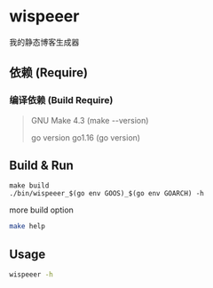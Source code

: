 # wispeeer
我的静态博客生成器

## 依赖 (Require)
### 编译依赖 (Build Require)
> GNU Make 4.3 (make --version)
>
> go version go1.16 (go version)

## Build & Run
```
make build
./bin/wispeeer_$(go env GOOS)_$(go env GOARCH) -h
```
more build option
```bash
make help
```

## Usage
```bash
wispeeer -h
```
